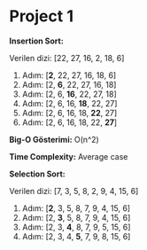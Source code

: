 # Project 1

**Insertion Sort:**

Verilen dizi: [22, 27, 16, 2, 18, 6]

1. Adım: [**2**, 22, 27, 16, 18, 6]
2. Adım: [2, **6**, 22, 27, 16, 18]
3. Adım: [2, 6, **16**, 22, 27, 18]
4. Adım: [2, 6, 16, **18**, 22, 27]
5. Adım: [2, 6, 16, 18, **22**, 27]
6. Adım: [2, 6, 16, 18, 22, **27**]

**Big-O Gösterimi:** O(n^2)

**Time Complexity:** Average case


**Selection Sort:**

Verilen dizi: [7, 3, 5, 8, 2, 9, 4, 15, 6]

1. Adım: [**2**, 3, 5, 8, 7, 9, 4, 15, 6]
2. Adım: [2, **3**, 5, 8, 7, 9, 4, 15, 6]
3. Adım: [2, 3, **4**, 8, 7, 9, 5, 15, 6]
4. Adım: [2, 3, 4, **5**, 7, 9, 8, 15, 6]
